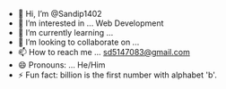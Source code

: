 - 👋 Hi, I’m @Sandip1402
- 👀 I’m interested in ... Web Development
- 🌱 I’m currently learning ... 
- 💞️ I’m looking to collaborate on ...
- 📫 How to reach me ... sd5147083@gmail.com
- 😄 Pronouns: ... He/Him
- ⚡ Fun fact: billion is the first number with alphabet 'b'.

<!---
Sandip1402/Sandip1402 is a ✨ special ✨ repository because its `README.md` (this file) appears on your GitHub profile.
You can click the Preview link to take a look at your changes.
--->
